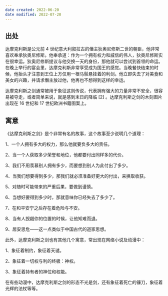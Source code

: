 ```yaml
---
date created: 2022-06-20
date modified: 2022-07-20
---
```


## 出处

达摩克利斯是公元前 4 世纪意大利叙拉古的僭主狄奥尼修斯二世的朝臣，他非常喜欢奉承狄奥尼修斯。他奉承道：作为一个拥有权力和威信的伟人，狄奥尼修斯实在很幸运。狄奥尼修斯提议与他交换一天的身份，那他就可以尝试到首领的命运。在晚上举行的宴会里，达摩克利斯非常享受成为国王的感觉。当晚餐快结束的时候，他抬头才注意到王位上方仅用一根马鬃悬挂着的利剑。他立即失去了对美食和美女的兴趣，并请求僭主放过他，他再也不想得到这样的幸运。

达摩克利斯之剑通常被用于象征这则传说，代表拥有强大的力量非常不安全，很容易被夺走，或者简单来说，就是感到末日的降临 [2] 。达摩克利斯之剑的木刻图片出现在 16 世纪和 17 世纪欧洲书籍图案上。

## 寓意

《达摩克利斯之剑》是个非常有名的故事，这个故事至少说明几个道理：

1、一个人拥有多大的权力，那么他就要负多大的责任。

2、当一个人获取多少荣誉和地位，他都要付出同样多的代价。

3、我们不用羡慕别人拥有多少，而要想到别人为此付出了多少。

4、当我们想要得到多少，那我们就必须准备好更大的付出，来换取收获。

5、对随时可能带来的严重后果，要做到谨慎。

6、当想好要得到多少时，那就意味你已经失去了多少了。

7、在和平安宁之后存在着危险与不安。

8、当有人觊觎你的位置的时候，让他知难而退。

9、居安思危——这一点类似于中国古代的道家思想。

此外，达摩克利斯之剑也有其他几个寓意，常出现在网络小说及动漫中：

1、象征着制约，象征着天谴。

2、象征着一切权与利的终极：神权。

3、象征着持有者的神位和权能。

在有些动漫中，达摩克利斯之剑的形态不光是剑，还有象征着死亡的镰刀，象征着光辉的法杖等等。
